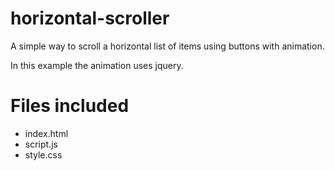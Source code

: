 # horizontal-scroller
A simple way to scroll a horizontal list of items using buttons with animation.

In this example the animation uses jquery.

# Files included

  - index.html
  - script.js
  - style.css




